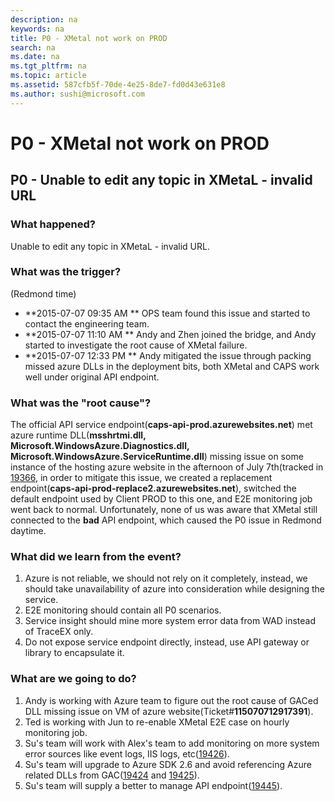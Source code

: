 ```yaml
---
description: na
keywords: na
title: P0 - XMetal not work on PROD
search: na
ms.date: na
ms.tgt_pltfrm: na
ms.topic: article
ms.assetid: 587cfb5f-70de-4e25-8de7-fd0d43e631e8
ms.author: sushi@microsoft.com
---
```

# P0 - XMetal not work on PROD
## P0 - Unable to edit any topic in XMetaL - invalid URL

### What happened? ###
Unable to edit any topic in XMetaL - invalid URL.

### What was the trigger? ###
(Redmond time)
- **2015-07-07 09:35 AM ** OPS team found this issue and started to contact the engineering team.
- **2015-07-07 11:10 AM ** Andy and Zhen joined the bridge, and Andy started to investigate the root cause of XMetal failure.
- **2015-07-07 12:33 PM ** Andy mitigated the issue through packing missed azure DLLs in the deployment bits, both XMetal and CAPS work well under original API endpoint.
  

### What was the "root cause"? ###
The official API service endpoint(**caps-api-prod.azurewebsites.net**) met azure runtime DLL(**msshrtmi.dll, Microsoft.WindowsAzure.Diagnostics.dll, Microsoft.WindowsAzure.ServiceRuntime.dll**) missing issue on some instance of the hosting azure website in the afternoon of July 7th(tracked in [19366](https://capservice.visualstudio.com/DefaultCollection/CAPS/CAPS%20Client%20and%20API/_workitems#_a=edit&id=19366&triage=true), in order to mitigate this issue, we created a replacement endpoint(**caps-api-prod-replace2.azurewebsites.net**), switched the default endpoint used by Client PROD to this one, and E2E monitoring job went back to normal. Unfortunately, none of us was aware that XMetal still connected to the **bad** API endpoint, which caused the P0 issue in Redmond daytime.


### What did we learn from the event? ###
1. Azure is not reliable, we should not rely on it completely, instead, we should take unavailability of azure into consideration while designing the service.
2. E2E monitoring should contain all P0 scenarios.
3. Service insight should mine more system error data from WAD instead of TraceEX only.
4. Do not expose service endpoint directly, instead, use API gateway or library to encapsulate it.

### What are we going to do? ###
1. Andy is working with Azure team to figure out the root cause of GACed DLL missing issue on VM of azure website(Ticket#**115070712917391**).
2. Ted is working with Jun to re-enable XMetal E2E case on hourly monitoring job.
3. Su's team will work with Alex's team to add monitoring on more system error sources like event logs, IIS logs, etc([19426](https://capservice.visualstudio.com/DefaultCollection/CAPS/_workitems/edit/19426?fullScreen=false)).
4. Su's team will upgrade to Azure SDK 2.6 and avoid referencing Azure related DLLs from GAC([19424](https://capservice.visualstudio.com/DefaultCollection/CAPS/_workitems/edit/19424?fullScreen=false) and [19425](https://capservice.visualstudio.com/DefaultCollection/CAPS/_workitems/edit/19425?fullScreen=false)).
5. Su's team will supply a better to manage API endpoint([19445](https://capservice.visualstudio.com/DefaultCollection/CAPS/_workitems/edit/19445)).
